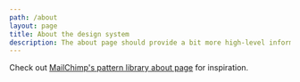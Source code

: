 ```yaml
---
path: /about
layout: page
title: About the design system
description: The about page should provide a bit more high-level information about the system, who's behind it, its back story, and any other info that's helpful to lay out.
---
```


Check out [MailChimp's pattern library about page](http://ux.mailchimp.com/patterns/about) for inspiration.
